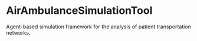 # AirAmbulanceSimulationTool
Agent-based simulation framework for the analysis of patient transportation networks.
